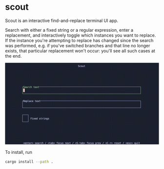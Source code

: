 # scout

Scout is an interactive find-and-replace terminal UI app.

Search with either a fixed string or a regular expression, enter a replacement, and interactively toggle which instances you want to replace. If the instance you're attempting to replace has changed since the search was performed, e.g. if you've switched branches and that line no longer exists, that particular replacement won't occur: you'll see all such cases at the end.

![Scout preview](media/preview.gif)

To install, run

```sh
cargo install --path .
```
